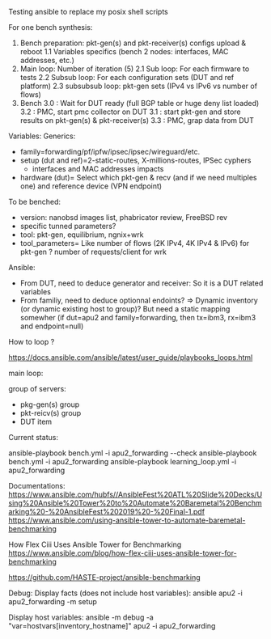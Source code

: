Testing ansible to replace my posix shell scripts

For one bench
synthesis:
1. Bench preparation: pkt-gen(s) and pkt-receiver(s) configs upload & reboot
1.1 Variables specifics (bench 2 nodes: interfaces, MAC addresses, etc.)
2. Main loop: Number of iteration (5)
2.1 Sub loop: For each firmware to tests
2.2 Subsub loop: For each configuration sets (DUT and ref platform)
2.3 subsubsub loop: pkt-gen sets (IPv4 vs IPv6 vs number of flows)
3. Bench
3.0 : Wait for DUT ready (full BGP table or huge deny list loaded)
3.2 : PMC, start pmc collector on DUT
3.1 : start pkt-gen and store results on pkt-gen(s) & pkt-receiver(s)
3.3 : PMC, grap data from DUT

Variables:
Generics:
- family=forwarding/pf/ipfw/ipsec/ipsec/wireguard/etc.
- setup (dut and ref)=2-static-routes, X-millions-routes, IPSec cyphers
  - interfaces and MAC addresses impacts
- hardware (dut)= Select which pkt-gen & recv (and if we need multiples one) and
 reference device (VPN endpoint)

To be benched:
- version: nanobsd images list, phabricator review, FreeBSD rev
- specific tunned parameters?
- tool: pkt-gen, equilibrium, ngnix+wrk
- tool_parameters= Like number of flows (2K IPv4, 4K IPv4 & IPv6) for pkt-gen ?
				number of requests/client for wrk


Ansible:
- From DUT, need to deduce generator and receiver: So it is a DUT related variables
- From familiy, need to deduce optionnal endoints?
=> Dynamic inventory  (or dynamic existing host to group)?
   But need a static mapping somewher (if dut=apu2 and family=forwarding, then tx=ibm3, rx=ibm3 and endpoint=null)

How to loop ?

https://docs.ansible.com/ansible/latest/user_guide/playbooks_loops.html

main loop:

group of servers:
- pkg-gen(s) group
- pkt-reicv(s) group
- DUT item

Current status:

ansible-playbook bench.yml -i apu2_forwarding  --check
ansible-playbook bench.yml -i apu2_forwarding
ansible-playbook learning_loop.yml -i apu2_forwarding

Documentations:
https://www.ansible.com/hubfs//AnsibleFest%20ATL%20Slide%20Decks/Using%20Ansible%20Tower%20to%20Automate%20Baremetal%20Benchmarking%20-%20AnsibleFest%202019%20-%20Final-1.pdf
https://www.ansible.com/using-ansible-tower-to-automate-baremetal-benchmarking

How Flex Ciii Uses Ansible Tower for Benchmarking
https://www.ansible.com/blog/how-flex-ciii-uses-ansible-tower-for-benchmarking

https://github.com/HASTE-project/ansible-benchmarking

Debug:
Display facts (does not include host variables):
ansible apu2 -i apu2_forwarding -m setup

Display host variables:
ansible -m debug -a "var=hostvars[inventory_hostname]" apu2 -i apu2_forwarding

